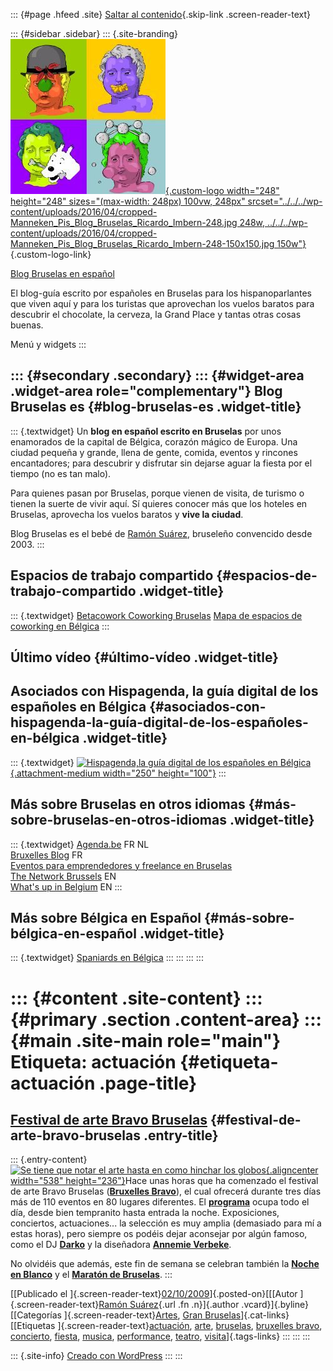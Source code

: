 ::: {#page .hfeed .site}
[Saltar al contenido](index.html#content){.skip-link
.screen-reader-text}

::: {#sidebar .sidebar}
::: {.site-branding}
[![](../../../wp-content/uploads/2016/04/cropped-Manneken_Pis_Blog_Bruselas_Ricardo_Imbern-248.jpg){.custom-logo
width="248" height="248" sizes="(max-width: 248px) 100vw, 248px"
srcset="../../../wp-content/uploads/2016/04/cropped-Manneken_Pis_Blog_Bruselas_Ricardo_Imbern-248.jpg 248w, ../../../wp-content/uploads/2016/04/cropped-Manneken_Pis_Blog_Bruselas_Ricardo_Imbern-248-150x150.jpg 150w"}](../../../index.html){.custom-logo-link}

[Blog Bruselas en español](../../../index.html)

El blog-guía escrito por españoles en Bruselas para los hispanoparlantes
que viven aquí y para los turistas que aprovechan los vuelos baratos
para descubrir el chocolate, la cerveza, la Grand Place y tantas otras
cosas buenas.

Menú y widgets
:::

::: {#secondary .secondary}
::: {#widget-area .widget-area role="complementary"}
Blog Bruselas es {#blog-bruselas-es .widget-title}
----------------

::: {.textwidget}
Un **blog en español escrito en Bruselas** por unos enamorados de la
capital de Bélgica, corazón mágico de Europa. Una ciudad pequeña y
grande, llena de gente, comida, eventos y rincones encantadores; para
descubrir y disfrutar sin dejarse aguar la fiesta por el tiempo (no es
tan malo).

Para quienes pasan por Bruselas, porque vienen de visita, de turismo o
tienen la suerte de vivir aquí. Sí quieres conocer más que los hoteles
en Bruselas, aprovecha los vuelos baratos y **vive la ciudad**.

Blog Bruselas es el bebé de [Ramón Suárez](http://www.ramonsuarez.com),
bruseleño convencido desde 2003.
:::

Espacios de trabajo compartido {#espacios-de-trabajo-compartido .widget-title}
------------------------------

::: {.textwidget}
[Betacowork Coworking Bruselas](http://www.betacowork.com) [Mapa de
espacios de coworking en Bélgica](http://coworkingbelgium.com)
:::

Último vídeo {#último-vídeo .widget-title}
------------

Asociados con Hispagenda, la guía digital de los españoles en Bélgica {#asociados-con-hispagenda-la-guía-digital-de-los-españoles-en-bélgica .widget-title}
---------------------------------------------------------------------

::: {.textwidget}
[![Hispagenda,la guía digital de los españoles en
Bélgica](../../../wp-content/uploads/2010/04/Hispagenda-250px.gif "Hispagenda, la guía digital de los españoles en Bélgica"){.attachment-medium
width="250" height="100"}](http://www.hispagenda.com)
:::

Más sobre Bruselas en otros idiomas {#más-sobre-bruselas-en-otros-idiomas .widget-title}
-----------------------------------

::: {.textwidget}
[Agenda.be](http://www.agenda.be) FR NL\
[Bruxelles Blog](http://www.bxlblog.be/) FR\
[Eventos para emprendedores y freelance en
Bruselas](http://www.betacowork.com/events/)\
[The Network
Brussels](http://groups.yahoo.com/group/TheNetworkBrussels/) EN\
[What\'s up in Belgium](http://www.whatsupin.be/) EN
:::

Más sobre Bélgica en Español {#más-sobre-bélgica-en-español .widget-title}
----------------------------

::: {.textwidget}
[Spaniards en Bélgica](http://www.spaniards.es/paises/belgica)
:::
:::
:::
:::

::: {#content .site-content}
::: {#primary .section .content-area}
::: {#main .site-main role="main"}
Etiqueta: actuación {#etiqueta-actuación .page-title}
===================

[Festival de arte Bravo Bruselas](../../../index.html?p=690) {#festival-de-arte-bravo-bruselas .entry-title}
------------------------------------------------------------

::: {.entry-content}
[![](http://www.brxlbravo.be/2009/IMG/jpg/opening_night-large-3.jpg "Se tiene que notar el arte hasta en como hinchar los globos"){.aligncenter
width="538"
height="236"}](http://www.brxlbravo.be/2009/spip.php?page=programme_cat_en&id_mot=244810)Hace
unas horas que ha comenzado el festival de arte Bravo Bruselas
(**[Bruxelles
Bravo](http://www.brxlbravo.be/2009/ "Festival artístico Bruxelles Bravo")**),
el cual ofrecerá durante tres días más de 110 eventos en 80 lugares
diferentes. El
[**programa**](http://www.brxlbravo.be/2009/spip.php?page=programme_en "Programa Bruxelles Bravo")
ocupa todo el día, desde bien tempranito hasta entrada la noche.
Exposiciones, conciertos, actuaciones... la selección es muy amplia
(demasiado para mí a estas horas), pero siempre os podéis dejar
aconsejar por algún famoso, como el DJ
[**Darko**](http://www.brxlbravo.be/2009/spip.php?page=programme_cat_en&id_mot=245370 "Darko, disc jockey electro minimalista")
y la diseñadora **[Annemie
Verbeke](http://www.brxlbravo.be/2009/spip.php?page=programme_cat_en&id_mot=245363 "Annemie Verbeke, moda femenina de Bruselas")**.

No olvidéis que además, este fin de semana se celebran también la
**[Noche en
Blanco](http://www.blogbruselas.com/2009/10/nuit-blanche-la-noche-en-blanco-de-bruselas.html "Noche en Blanco de Bruselas 2009")**
y el **[Maratón de
Bruselas](http://www.bruxelles-tourisme.be/informations/eventos_bruxelles__maraton_de_bruselas_ing/es/E/41901.html "El maratón de Bruselas, en español")**.
:::

[[Publicado el
]{.screen-reader-text}[02/10/2009](../../../index.html?p=690)]{.posted-on}[[[Autor
]{.screen-reader-text}[Ramón
Suárez](../../2010/04/30/index.html?author=2){.url .fn .n}]{.author
.vcard}]{.byline}[[Categorías
]{.screen-reader-text}[Artes](../../category/artes/index.html), [Gran
Bruselas](../../category/gran-bruselas/index.html)]{.cat-links}[[Etiquetas
]{.screen-reader-text}[actuación](index.html),
[arte](../arte/index.html), [bruselas](../bruselas/index.html),
[bruxelles bravo](../bruxelles-bravo/index.html),
[concierto](../concierto/index.html), [fiesta](../fiesta/index.html),
[musica](../musica/index.html),
[performance](../performance/index.html),
[teatro](../teatro/index.html),
[visita](../visita/index.html)]{.tags-links}
:::
:::
:::

::: {.site-info}
[Creado con WordPress](https://es.wordpress.org/)
:::
:::
